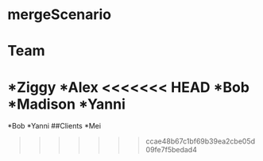 # mergeScenario
# Team
*Ziggy
*Alex
<<<<<<< HEAD
*Bob
*Madison
*Yanni
=======
*Bob 
*Yanni
##Clients
*Mei
>>>>>>> ccae48b67c1bf69b39ea2cbe05d09fe7f5bedad4
